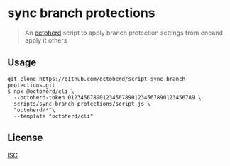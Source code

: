 # sync branch protections

> An [octoherd](https://github.com/octoherd) script to apply branch protection settings from oneand apply it others

## Usage

```
git clone https://github.com/octoherd/script-sync-branch-protections.git
$ npx @octoherd/cli \
  --octoherd-token 0123456789012345678901234567890123456789 \
  scripts/sync-branch-protections/script.js \
  "octoherd/*"\
  --template "octoherd/cli"
```

## License

[ISC](LICENSE.md)
